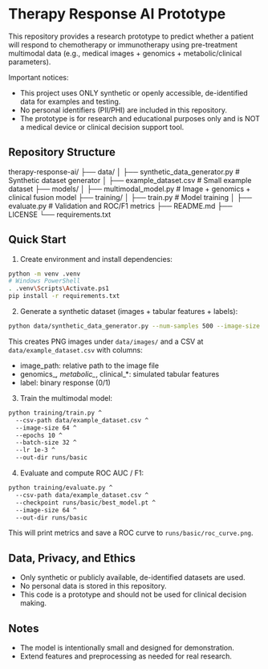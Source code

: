 # Therapy Response AI Prototype

This repository provides a research prototype to predict whether a patient will respond to chemotherapy or immunotherapy using pre-treatment multimodal data (e.g., medical images + genomics + metabolic/clinical parameters).

Important notices:
- This project uses ONLY synthetic or openly accessible, de-identified data for examples and testing.
- No personal identifiers (PII/PHI) are included in this repository.
- The prototype is for research and educational purposes only and is NOT a medical device or clinical decision support tool.

## Repository Structure
therapy-response-ai/
├── data/
│ ├── synthetic_data_generator.py # Synthetic dataset generator
│ ├── example_dataset.csv # Small example dataset
├── models/
│ ├── multimodal_model.py # Image + genomics + clinical fusion model
├── training/
│ ├── train.py # Model training
│ ├── evaluate.py # Validation and ROC/F1 metrics
├── README.md
├── LICENSE
└── requirements.txt


## Quick Start

1) Create environment and install dependencies:

```bash
python -m venv .venv
# Windows PowerShell
. .venv\Scripts\Activate.ps1
pip install -r requirements.txt
```

2) Generate a synthetic dataset (images + tabular features + labels):

```bash
python data/synthetic_data_generator.py --num-samples 500 --image-size 64 --out-dir data
```

This creates PNG images under `data/images/` and a CSV at `data/example_dataset.csv` with columns:
- image_path: relative path to the image file
- genomics_*, metabolic_*, clinical_*: simulated tabular features
- label: binary response (0/1)

3) Train the multimodal model:

```bash
python training/train.py ^
  --csv-path data/example_dataset.csv ^
  --image-size 64 ^
  --epochs 10 ^
  --batch-size 32 ^
  --lr 1e-3 ^
  --out-dir runs/basic
```

4) Evaluate and compute ROC AUC / F1:

```bash
python training/evaluate.py ^
  --csv-path data/example_dataset.csv ^
  --checkpoint runs/basic/best_model.pt ^
  --image-size 64 ^
  --out-dir runs/basic
```

This will print metrics and save a ROC curve to `runs/basic/roc_curve.png`.

## Data, Privacy, and Ethics
- Only synthetic or publicly available, de-identified datasets are used.
- No personal data is stored in this repository.
- This code is a prototype and should not be used for clinical decision making.

## Notes
- The model is intentionally small and designed for demonstration.
- Extend features and preprocessing as needed for real research.


